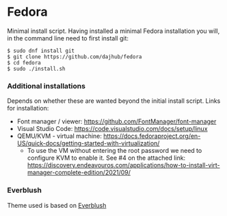 # Fedora
Minimal install script.  Having installed a minimal Fedora installation you will, in the command line need to first install git:
~~~
$ sudo dnf install git
$ git clone https://github.com/dajhub/fedora
$ cd fedora
$ sudo ./install.sh
~~~

### Additional installations
Depends on whether these are wanted beyond the initial install script.  Links for installation:
- Font manager / viewer: https://github.com/FontManager/font-manager
- Visual Studio Code: https://code.visualstudio.com/docs/setup/linux
- QEMU/KVM - virtual machine: https://docs.fedoraproject.org/en-US/quick-docs/getting-started-with-virtualization/ 
  - To use the VM without entering the root password we need to configure KVM to enable it.  See #4 on the attached link: https://discovery.endeavouros.com/applications/how-to-install-virt-manager-complete-edition/2021/09/

### Everblush
Theme used is based on [Everblush](https://github.com/Everblush)